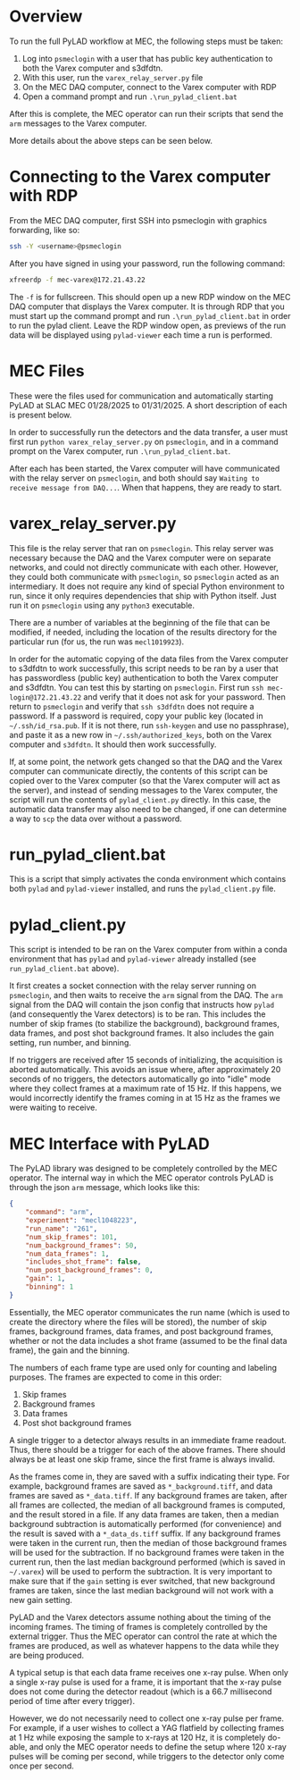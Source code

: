 Overview
========

To run the full PyLAD workflow at MEC, the following steps must be taken:

1. Log into `psmeclogin` with a user that has public key authentication to both the Varex computer and s3dfdtn.
2. With this user, run the `varex_relay_server.py` file
3. On the MEC DAQ computer, connect to the Varex computer with RDP
4. Open a command prompt and run `.\run_pylad_client.bat`

After this is complete, the MEC operator can run their scripts that send
the `arm` messages to the Varex computer.

More details about the above steps can be seen below.

Connecting to the Varex computer with RDP
=========================================

From the MEC DAQ computer, first SSH into psmeclogin with graphics forwarding,
like so:

```bash
ssh -Y <username>@psmeclogin
```

After you have signed in using your password, run the following command:

```bash
xfreerdp -f mec-varex@172.21.43.22
```

The `-f` is for fullscreen. This should open up a new RDP window on the MEC
DAQ computer that displays the Varex computer. It is through RDP that you
must start up the command prompt and run `.\run_pylad_client.bat` in order
to run the pylad client. Leave the RDP window open, as previews of the
run data will be displayed using `pylad-viewer` each time a run is performed.

MEC Files
=========

These were the files used for communication and automatically starting
PyLAD at SLAC MEC 01/28/2025 to 01/31/2025. A short description of
each is present below.

In order to successfully run the detectors and the data transfer, a
user must first run `python varex_relay_server.py` on `psmeclogin`, and
in a command prompt on the Varex computer, run `.\run_pylad_client.bat`.

After each has been started, the Varex computer will have communicated
with the relay server on `psmeclogin`, and both should say
`Waiting to receive message from DAQ...`. When that happens, they are
ready to start.

# varex_relay_server.py

This file is the relay server that ran on `psmeclogin`. This relay
server was necessary because the DAQ and the Varex computer were on
separate networks, and could not directly communicate with each other.
However, they could both communicate with `psmeclogin`, so `psmeclogin`
acted as an intermediary. It does not require any kind of special Python
environment to run, since it only requires dependencies that ship with
Python itself. Just run it on `psmeclogin` using any `python3` executable.

There are a number of variables at the beginning of the file that can
be modified, if needed, including the location of the results
directory for the particular run (for us, the run was `mecl1019923`).

In order for the automatic copying of the data files from the Varex
computer to s3dfdtn to work successfully, this script needs to be ran
by a user that has passwordless (public key) authentication to both
the Varex computer and s3dfdtn. You can test this by starting on
`psmeclogin`. First run `ssh mec-login@172.21.43.22` and verify that
it does not ask for your password. Then return to `psmeclogin` and
verify that `ssh s3dfdtn` does not require a password. If a password
is required, copy your public key (located in `~/.ssh/id_rsa.pub`. If
it is not there, run `ssh-keygen` and use no passphrase), and paste
it as a new row in `~/.ssh/authorized_keys`, both on the Varex computer
and `s3dfdtn`. It should then work successfully.

If, at some point, the network gets changed so that the DAQ and the
Varex computer can communicate directly, the contents of this script
can be copied over to the Varex computer (so that the Varex computer
will act as the server), and instead of sending messages to the Varex
computer, the script will run the contents of `pylad_client.py`
directly. In this case, the automatic data transfer may also need to
be changed, if one can determine a way to `scp` the data over without
a password.

# run_pylad_client.bat

This is a script that simply activates the conda environment which
contains both `pylad` and `pylad-viewer` installed, and runs the
`pylad_client.py` file.

# pylad_client.py

This script is intended to be ran on the Varex computer from within
a conda environment that has `pylad` and `pylad-viewer` already installed
(see `run_pylad_client.bat` above).

It first creates a socket connection with the relay server running on
`psmeclogin`, and then waits to receive the `arm` signal from the DAQ.
The `arm` signal from the DAQ will contain the json config that
instructs how `pylad` (and consequently the Varex detectors) is to
be ran. This includes the number of skip frames (to stabilize the
background), background frames, data frames, and post shot background
frames. It also includes the gain setting, run number, and binning.

If no triggers are received after 15 seconds of initializing, the
acquisition is aborted automatically. This avoids an issue where, after
approximately 20 seconds of no triggers, the detectors automatically
go into "idle" mode where they collect frames at a maximum rate of
15 Hz. If this happens, we would incorrectly identify the frames coming
in at 15 Hz as the frames we were waiting to receive.

MEC Interface with PyLAD
========================

The PyLAD library was designed to be completely controlled by the MEC operator.
The internal way in which the MEC operator controls PyLAD is through the
json `arm` message, which looks like this:

```json
{
    "command": "arm",
    "experiment": "mecl1048223",
    "run_name": "261",
    "num_skip_frames": 101,
    "num_background_frames": 50,
    "num_data_frames": 1,
    "includes_shot_frame": false,
    "num_post_background_frames": 0,
    "gain": 1,
    "binning": 1
}
```

Essentially, the MEC operator communicates the run name (which is used
to create the directory where the files will be stored), the number
of skip frames, background frames, data frames, and post background
frames, whether or not the data includes a shot frame (assumed to be the
final data frame), the gain and the binning.

The numbers of each frame type are used only for counting and labeling
purposes. The frames are expected to come in this order:

1. Skip frames
2. Background frames
3. Data frames
4. Post shot background frames

A single trigger to a detector always results in an immediate frame readout.
Thus, there should be a trigger for each of the above frames. There should
always be at least one skip frame, since the first frame is always
invalid.

As the frames come in, they are saved with a suffix indicating their
type. For example, background frames are saved as `*_background.tiff`,
and data frames are saved as `*_data.tiff`. If any background frames
are taken, after all frames are collected, the median of all background
frames is computed, and the result stored in a file. If any data frames
are taken, then a median background subtraction is automatically performed
(for convenience) and the result is saved with a `*_data_ds.tiff` suffix.
If any background frames were taken in the current run, then the median
of those background frames will be used for the subtraction. If no
background frames were taken in the current run, then the last median
background performed (which is saved in `~/.varex`) will be used to
perform the subtraction. It is very important to make sure that if the
`gain` setting is ever switched, that new background frames are taken,
since the last median background will not work with a new gain setting.

PyLAD and the Varex detectors assume nothing about the timing of the
incoming frames. The timing of frames is completely controlled by the
external trigger. Thus the MEC operator can control the rate at which
the frames are produced, as well as whatever happens to the data while
they are being produced.

A typical setup is that each data frame receives one x-ray pulse. When
only a single x-ray pulse is used for a frame, it is important that
the x-ray pulse does not come during the detector readout (which is
a 66.7 millisecond period of time after every trigger).

However, we do not necessarily need to collect one x-ray pulse per frame.
For example, if a user wishes to collect a YAG flatfield by
collecting frames at 1 Hz while exposing the sample to x-rays at 120 Hz,
it is completely do-able, and only the MEC operator needs to define the
setup where 120 x-ray pulses will be coming per second, while triggers to
the detector only come once per second.
